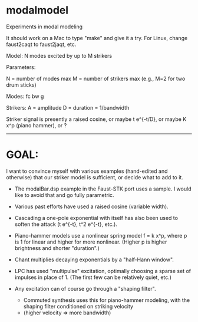 # modalmodel
Experiments in modal modeling

It should work on a Mac to type "make" and give it a try.  For Linux, change faust2caqt to faust2jaqt, etc.

Model: N modes excited by up to M strikers

Parameters:

 N = number of modes max
 M = number of strikers max (e.g., M=2 for two drum sticks)
 
 Modes:
  fc
  bw
  g

 Strikers:
  A = amplitude
  D = duration = 1/bandwidth

Striker signal is presently a raised cosine, or maybe t e^{-t/D}, or maybe K x^p (piano hammer), or ?

---

# GOAL:

I want to convince myself with various examples (hand-edited and otherwise) that our striker model is sufficient, or decide what to add to it.

* The modalBar.dsp example in the Faust-STK port uses a sample.  I would like to avoid that and go fully parametric.

* Various past efforts have used a raised cosine (variable width).

* Cascading a one-pole exponential with itself has also been used to soften the attack (t e^{-t}, t^2 e^{-t}, etc.).

* Piano-hammer models use a nonlinear spring model f = k x^p, where p is 1 for linear and higher for more nonlinear. (Higher p is higher brightness and shorter "duration".)

* Chant multiplies decaying exponentials by a "half-Hann window".

* LPC has used "multipulse" excitation, optimally choosing a sparse set of impulses in place of 1.  (The first few can be relatively quiet, etc.)

* Any excitation can of course go through a "shaping filter".
  - Commuted synthesis uses this for piano-hammer modeling, with the shaping filter conditioned on striking velocity
  - (higher velocity => more bandwidth)
